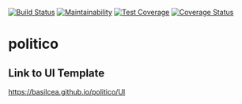 [![Build Status](https://travis-ci.org/basilcea/politico.svg?branch=develop)](https://travis-ci.org/basilcea/politico)
[![Maintainability](https://api.codeclimate.com/v1/badges/1ab9d7aac9c48843eac3/maintainability)](https://codeclimate.com/github/basilcea/politico/maintainability)
[![Test Coverage](https://api.codeclimate.com/v1/badges/1ab9d7aac9c48843eac3/test_coverage)](https://codeclimate.com/github/basilcea/politico/test_coverage)
[![Coverage Status](https://coveralls.io/repos/github/basilcea/politico/badge.svg?branch=develop)](https://coveralls.io/github/basilcea/politico?branch=develop)

# politico

## Link to UI Template

  https://basilcea.github.io/politico/UI